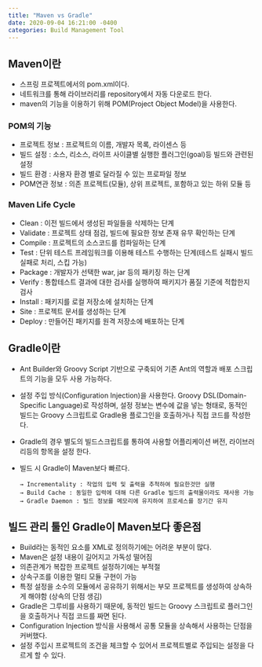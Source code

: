 ```yaml
---
title: "Maven vs Gradle"
date: 2020-09-04 16:21:00 -0400
categories: Build Management Tool
---
```


## Maven이란

- 스프링 프로젝트에서의 pom.xml이다.
- 네트워크를 통해 라이브러리를 repository에서 자동 다운로드 한다.
- maven의 기능을 이용하기 위해 POM(Project Object Model)을 사용한다.

### POM의 기능
- 프로젝트 정보 : 프로젝트의 이름, 개발자 목록, 라이센스 등
- 빌드 설정 : 소스, 리소스, 라이프 사이클별 실행한 플러그인(goal)등 빌드와 관련된 설정
- 빌드 환경 : 사용자 환경 별로 달라질 수 있는 프로파일 정보
- POM연관 정보 : 의존 프로젝트(모듈), 상위 프로젝트, 포함하고 있는 하위 모듈 등

### Maven Life Cycle
- Clean : 이전 빌드에서 생성된 파일들을 삭제하는 단계
- Validate : 프로젝트 상태 점검, 빌드에 필요한 정보 존재 유무 확인하는 단계
- Compile : 프로젝트의 소스코드를 컴파일하는 단계
- Test : 단위 테스트 프레임워크를 이용해 테스트 수행하는 단계(테스트 실패시 빌드 실패로 처리, 스킵 가능)
- Package : 개발자가 선택한 war, jar 등의 패키징 하는 단계
- Verify : 통합테스트 결과에 대한 검사를 실행하여 패키지가 품질 기준에 적합한지 검사
- Install : 패키지를 로컬 저장소에 설치하는 단계
- Site : 프로젝트 문서를 생성하는 단계
- Deploy : 만들어진 패키지를 원격 저장소에 배포하는 단계


## Gradle이란

- Ant Builder와 Groovy Script 기반으로 구축되어 기존 Ant의 역할과 배포 스크립트의 기능을 모두 사용 가능하다.
- 설정 주입 방식(Configuration Injection)을 사용한다.
Groovy DSL(Domain-Specific Language)로 작성하며, 설정 정보는 변수에 값을 넣는 형태로, 동적인 빌드는 Groovy 스크립트로 Gradle용 플로그인을 호출하거나 직접 코드를 작성한다.
- Gradle의 경우 별도의 빌드스크립트를 통하여 사용할 어플리케이션 버전, 라이브러리등의 항목을 설정 한다.
- 빌드 시 Gradle이 Maven보다 빠르다.

      → Incrementality : 작업의 입력 및 출력을 추척하여 필요한것만 실행
      → Build Cache : 동일한 입력에 대해 다른 Gradle 빌드의 출력물이라도 재사용 가능
      → Gradle Daemon : 빌드 정보를 메모리에 유지하여 프로세스를 장기간 유지

## 빌드 관리 툴인 Gradle이 Maven보다 좋은점

- Build라는 동적인 요소를 XML로 정의하기에는 어려운 부분이 많다.
- Maven은 설정 내용이 길어지고 가독성 떨어짐
- 의존관계가 복잡한 프로젝트 설정하기에는 부적절
- 상속구조를 이용한 멀티 모듈 구현이 가능
- 특정 설정을 소수의 모듈에서 공유하기 위해서는 부모 프로젝트를 생성하여 상속하게 해야함 (상속의 단점 생김)
- Gradle은 그루비를 사용하기 때문에, 동적인 빌드는 Groovy 스크립트로 플러그인을 호출하거나 직접 코드를 짜면 된다.
- Configuration Injection 방식을 사용해서 공통 모듈을 상속해서 사용하는 단점을 커버했다.
- 설정 주입시 프로젝트의 조건을 체크할 수 있어서 프로젝트별로 주입되는 설정을 다르게 할 수 있다.

